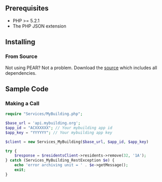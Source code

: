 ## Prerequisites

* PHP >= 5.2.1
* The PHP JSON extension

## Installing

### From Source

Not using PEAR? Not a problem. Download the [source](https://github.com/mybuilding/mybuilding-sdk-php/zipball/master) which includes all dependencies.


## Sample Code

### Making a Call

```php
require "Services/MyBuilding.php";

$base_url = 'api.mybuilding.org';
$app_id = "ACXXXXXX"; // Your mybuilding app id
$app_key = "YYYYYY"; // Your mybuilding app key

$client = new Services_MyBuilding($base_url, $app_id, $app_key)

try {
	$response = $residentsClient->residents->remove(32, '1A');
} catch (Services_MyBuilding_RestException $e) {
	echo 'error archiving unit = ' . $e->getMessage();
	exit;
}
```


